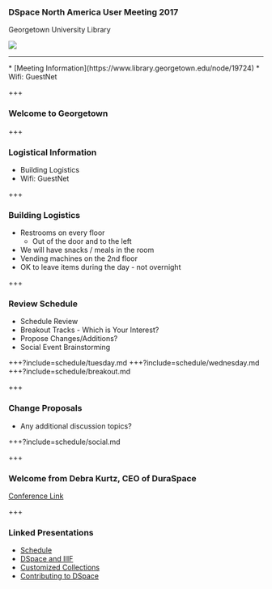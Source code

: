 ### DSpace North America User Meeting 2017 

Georgetown University Library

![](https://www.library.georgetown.edu/sites/default/files/library-logo.png)

<hr/>
* [Meeting Information](https://www.library.georgetown.edu/node/19724) 
* Wifi: GuestNet 

+++

### Welcome to Georgetown

+++

### Logistical Information

* Building Logistics
* Wifi: GuestNet

+++

### Building Logistics

* Restrooms on every floor
  * Out of the door and to the left
* We will have snacks / meals in the room
* Vending machines on the 2nd floor
* OK to leave items during the day - not overnight

+++

### Review Schedule

* Schedule Review
* Breakout Tracks - Which is Your Interest?
* Propose Changes/Additions?
* Social Event Brainstorming 

+++?include=schedule/tuesday.md
+++?include=schedule/wednesday.md
+++?include=schedule/breakout.md

+++

### Change Proposals

* Any additional discussion topics?

+++?include=schedule/social.md

+++

### Welcome from Debra Kurtz, CEO of DuraSpace

[Conference Link](https://georgetown.zoom.us/j/519298465)

+++

### Linked Presentations
* [Schedule](https://gitpitch.com/terrywbrady/dspaceUserMeeting?p=schedule)
* [DSpace and IIIF](https://gitpitch.com/terrywbrady/dspaceUserMeeting?p=dspaceIIIF)
* [Customized Collections](https://gitpitch.com/terrywbrady/dspaceUserMeeting?p=customizedCollections)
* [Contributing to DSpace](https://gitpitch.com/terrywbrady/dspaceUserMeeting?p=contributingToDSpace)

